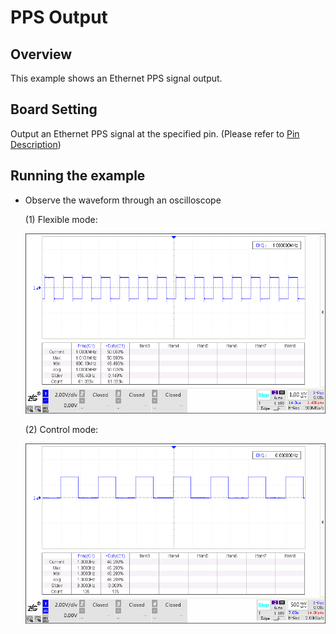 # PPS Output

## Overview

This example shows an Ethernet PPS signal output.

## Board Setting

Output an Ethernet PPS signal at the specified pin. (Please refer to  [Pin Description](lab_board_resource))

## Running the example

- Observe the waveform through an oscilloscope

  (1) Flexible mode:

  ![](../../../../../../assets/sdk/samples/enet/flexible.png)

  (2)  Control mode:

  ![](../../../../../../assets/sdk/samples/enet/control.png)
